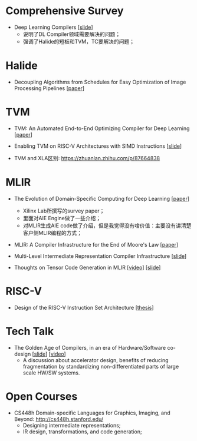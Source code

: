 # Comprehensive Survey

- Deep Learning Compilers [[slide](https://ucbrise.github.io/cs294-ai-sys-sp19/assets/lectures/lec12/dl-compilers.pdf)]
  - 说明了DL Compiler领域需要解决的问题；
  - 强调了Halide的短板和TVM，TC要解决的问题；



# Halide

- Decoupling Algorithms from Schedules for Easy Optimization of Image Processing Pipelines [[paper](https://people.csail.mit.edu/jrk/halide12/halide12.pdf)] 



# TVM

- TVM: An Automated End-to-End Optimizing Compiler for Deep Learning [[paper](https://homes.cs.washington.edu/~arvind/papers/tvm.pdf)]

  

- Enabling TVM on RISC-V Architectures with SIMD Instructions [[slide](https://riscv.org/wp-content/uploads/2019/03/16.45-Enabling-TVM-on-RISC-V-Architectures-with-SIMD-Instructions-v2.pdf)]



- TVM and XLA区别: https://zhuanlan.zhihu.com/p/87664838



# MLIR

- The Evolution of Domain-Specific Computing for Deep Learning [[paper](https://ieeexplore.ieee.org/abstract/document/9439420/)]
  - Xilinx Lab所撰写的survey paper；
  - 里面对AIE Engine做了一些介绍；
  - 对MLIR生成AIE code做了介绍，但是我觉得没有啥价值：主要没有讲清楚客户侧MLIR编程的方式；



- MLIR: A Compiler Infrastructure for the End of Moore's Law [[paper](https://arxiv.org/abs/2002.11054)]



- Multi-Level Intermediate Representation Compiler Infrastructure [[slide](https://docs.google.com/presentation/d/11-VjSNNNJoRhPlLxFgvtb909it1WNdxTnQFipryfAPU/edit#slide=id.g7d334b12e5_0_4)]



- Thoughts on Tensor Code Generation in MLIR [[video](https://drive.google.com/file/d/1PKY5yVEL0Dl5UHaok4NgpxnbwXbi5pxS/view)] [[slide](https://docs.google.com/presentation/d/1M44If0Lw2lnrlyE_xNU1WOmXWxLo9FibMwdUbrAhOhU/edit#slide=id.g5fd22bdf8c_0_0)]



# RISC-V

- Design of the RISC-V Instruction Set Architecture [[thesis](https://digitalassets.lib.berkeley.edu/etd/ucb/text/Waterman_berkeley_0028E_15908.pdf)]



# Tech Talk

- The Golden Age of Compilers, in an era of Hardware/Software co-design [[slide](https://docs.google.com/presentation/d/1ZMtzT6nmfvNOlIaHRzdaXpFeaAklcT7DvfGjhgpzcxk/edit#slide=id.p)] [[video](https://drive.google.com/file/d/1eIxFZZLOM7a3LYL1QaKhflKl0jRLPp-V/view)]
  - A discussion about accelerator design, benefits of reducing fragmentation by standardizing non-differentiated parts of large scale HW/SW systems.



# Open Courses

- CS448h Domain-specific Languages for Graphics, Imaging, and Beyond: http://cs448h.stanford.edu/
  - Designing intermediate representations;
  - IR design, transformations, and code generation;
